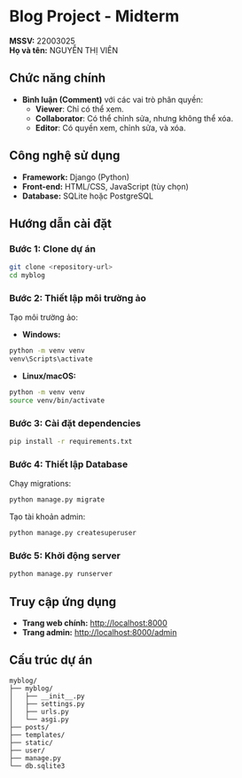 # Blog Project - Midterm

**MSSV:** 22003025  
**Họ và tên:** NGUYỄN THỊ VIÊN

## Chức năng chính
- **Bình luận (Comment)** với các vai trò phân quyền:
  - **Viewer**: Chỉ có thể xem.
  - **Collaborator**: Có thể chỉnh sửa, nhưng không thể xóa.
  - **Editor**: Có quyền xem, chỉnh sửa, và xóa.

## Công nghệ sử dụng
- **Framework:** Django (Python)
- **Front-end:** HTML/CSS, JavaScript (tùy chọn)
- **Database:** SQLite hoặc PostgreSQL

## Hướng dẫn cài đặt

### Bước 1: Clone dự án

```bash
git clone <repository-url>
cd myblog
```

### Bước 2: Thiết lập môi trường ảo

Tạo môi trường ảo:

- **Windows:**
```bash
python -m venv venv
venv\Scripts\activate
```

- **Linux/macOS:**
```bash
python -m venv venv
source venv/bin/activate
```

### Bước 3: Cài đặt dependencies

```bash
pip install -r requirements.txt
```

### Bước 4: Thiết lập Database

Chạy migrations:
```bash
python manage.py migrate
```

Tạo tài khoản admin:
```bash
python manage.py createsuperuser
```

### Bước 5: Khởi động server

```bash
python manage.py runserver
```

## Truy cập ứng dụng

- **Trang web chính:** [http://localhost:8000](http://localhost:8000)
- **Trang admin:** [http://localhost:8000/admin](http://localhost:8000/admin)

## Cấu trúc dự án

```
myblog/
├── myblog/
│   ├── __init__.py
│   ├── settings.py
│   ├── urls.py
│   └── asgi.py
├── posts/
├── templates/
├── static/
├── user/
├── manage.py
└── db.sqlite3


